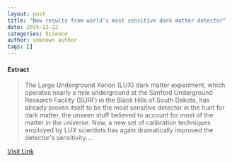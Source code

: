 ```yaml
---
layout: post
title: "New results from world's most sensitive dark matter detector"
date: 2015-12-22
categories: Science
author: unknown author
tags: []
---
```





#### Extract
>The Large Underground Xenon (LUX) dark matter experiment, which operates nearly a mile underground at the Sanford Underground Research Facility (SURF) in the Black Hills of South Dakota, has already proven itself to be the most sensitive detector in the hunt for dark matter, the unseen stuff believed to account for most of the matter in the universe. Now, a new set of calibration techniques employed by LUX scientists has again dramatically improved the detector's sensitivity....



[Visit Link](http://phys.org/news/2015-12-results-world-sensitive-dark-detector.html)


